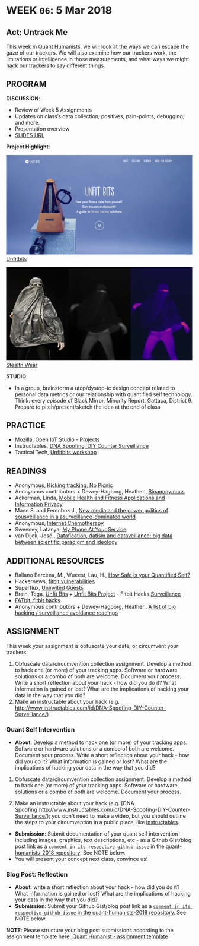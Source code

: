# WEEK `06`: 5 Mar 2018
##  Act: Untrack Me
This week in Quant Humanists, we will look at the ways we can escape the gaze of our trackers. We will also examine how our trackers work, the limitations or intelligence in those measurements, and what ways we might hack our trackers to say different things. 

## PROGRAM

**DISCUSSION**:
 
- Review of Week 5 Assignments
- Updates on class’s data collection, positives, pain-points, debugging, and more. 
- Presentation overview 
- [SLIDES URL](https://docs.google.com/presentation/d/1bO7ZcrxedCThtAxMg2WOnh6UheT6TDdUEwyEBycTAWc/edit#slide=id.g322da65d49_0_144)

**Project Highlight**:

![UnfitBits Site](assets/images/unfitbits.png)
[Unfitbits](http://www.unfitbits.com/)

![Stealthwear Burqa](assets/images/stealth-wear-burqa.png)
[Stealth Wear](https://ahprojects.com/projects/stealth-wear/)

**STUDIO**:

- In a group, brainstorm a utop/dystop-ic design concept related to personal data metrics or our relationship with quantified self technology. Think: every episode of Black Mirror, Minority Report, Gattaca, District 9. Prepare to pitch/present/sketch the idea at the end of class.

## PRACTICE

- Mozilla, [Open IoT Studio - Projects](https://github.com/openiotstudio)
- Instructables, [DNA Spoofing: DIY Counter Surveillance](http://www.instructables.com/id/DNA-Spoofing-DIY-Counter-Surveillance/)
- Tactical Tech, [Unfitbits workshop](https://tacticaltech.org/news/workshop-the-ultimate-workout/)


## READINGS

- Anonymous, [Kicking tracking, No Picnic](https://unquantifiedself.wordpress.com/2014/04/29/kicking-tracking-no-picnic/)
- Anonymous contributors + Dewey-Hagborg, Heather., [Bioanonymous](http://biononymous.me/)
- Ackerman, Linda, [Mobile Health and Fitness Applications and Information Privacy](https://www.privacyrights.org/sites/default/files/mobile-medical-apps-privacy-consumer-report.pdf)
- Mann S. and Ferenbok J., [New media and the power politics of sousveillance in a asurveillance-dominated world](https://ojs.library.queensu.ca/index.php/)
- Anonymous, [Internet Chemotherapy](https://ghostbin.com/paste/q2vq2)
- Sweeney, Latanya, [My Phone At Your Service](https://www.ftc.gov/news-events/blogs/techftc/2014/02/my-phone-your-service)
- van Dijck, José., [Datafication, datism and dataveillance: big data between scientific paradigm and ideology](https://ojs.library.queensu.ca/index.php/surveillance-and-society/article/view/datafication)

## ADDITIONAL RESOURCES

- Ballano Barcena, M., Wueest, Lau, H., [How Safe is your Quantified Self?](https://www.symantec.com/content/dam/symantec/docs/white-papers/how-safe-is-your-quantified-self-en.pdf)
- Hackernews, [fitbit vulnerabilities](https://thehackernews.com/2015/10/hack-fitbit.html)
- Superflux, [Uninvited Guests](https://vimeo.com/128873380) 
- Brain, Tega, [Unfit Bits](http://tegabrain.com/Unfit-Bits) + [Unfit Bits Project](http://www.unfitbits.com/index.html)                    - Fitbit Hacks [Surveillance](https://www.youtube.com/watch?v=VJnSK4htwoc)
- [FATbit, fitbit hacks](https://www.youtube.com/watch?v=tjTLOKjB_50)
- Anonymous contributors + Dewey-Hagborg, Heather., [A list of bio hacking / surveillance avoidance readings](http://biononymous.me/texts/)


## ASSIGNMENT

This week your assignment is obfuscate your date, or circumvent your trackers. 
1. Obfuscate data/circumvention collection assignment. Develop a method to hack one (or more) of your tracking apps. Software or hardware solutions or a combo of both are welcome. Document your process. Write a short reflection about your hack - how did you do it? What information is gained or lost? What are the implications of hacking your data in the way that you did? 
2. Make an instructable about your hack (e.g. http://www.instructables.com/id/DNA-Spoofing-DIY-Counter-Surveillance/)

### Quant Self Intervention
- **About**: Develop a method to hack one (or more) of your tracking apps. Software or hardware solutions or a combo of both are welcome. Document your process. Write a short reflection about your hack - how did you do it? What information is gained or lost? What are the implications of hacking your data in the way that you did?

1. Obfuscate data/circumvention collection assignment. Develop a method to hack one (or more) of your tracking apps. Software or hardware solutions or a combo of both are welcome. Document your process.

2. Make an instructable about your hack (e.g. [DNA Spoofing]http://www.instructables.com/id/DNA-Spoofing-DIY-Counter-Surveillance/); you don't need to make a video, but you should outline the steps to your circumvention in a public place, like [Instructables](http://www.instructables.com/).

- **Submission**: Submit documentation of your quant self intervention - including images, graphics, text descriptions, etc - as a Github Gist/blog post link as a [`comment in its respective github issue` in the quant-humanists-2018 repository](https://github.com/joeyklee/quant-humanists-2018/issues). See NOTE below.
- You will present your concept next class, convince us!


### Blog Post: Reflection
- **About**: write a short reflection about your hack - how did you do it? What information is gained or lost? What are the implications of hacking your data in the way that you did? 
- **Submission**: Submit your Github Gist/blog post link as a [`comment in its respective github issue` in the quant-humanists-2018 repository](https://github.com/joeyklee/quant-humanists-2018/issues). See NOTE below.


**NOTE**: Please structure your blog post submissions according to the assignment template here: [Quant Humanist - assignment template](https://github.com/joeyklee/quant-humanists-2018/blob/master/_templates/assignment-submission-template.md)


